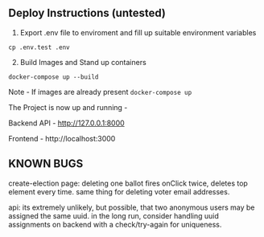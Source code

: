 ## Deploy Instructions (untested)

1. Export .env file to enviroment and fill up suitable environment variables

```
cp .env.test .env
```

2. Build Images and Stand up containers

```
docker-compose up --build
```

Note - If images are already present ```docker-compose up```

The Project is now up and running -

Backend API - http://127.0.0.1:8000

Frontend - http://localhost:3000


## KNOWN BUGS

create-election page:
deleting one ballot fires onClick twice, deletes top element every time.
same thing for deleting voter email addresses.

api:
its extremely unlikely, but possible, that two anonymous users may be assigned
the same uuid. in the long run, consider handling uuid assignments on backend
with a check/try-again for uniqueness.
